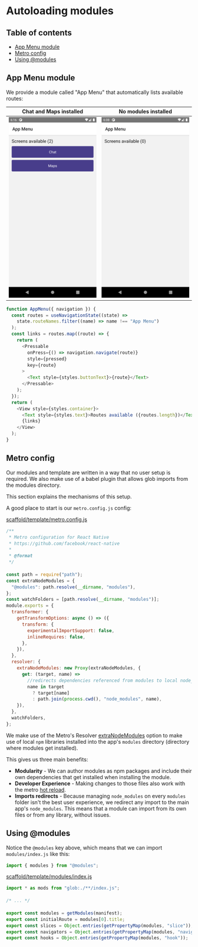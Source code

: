 # Autoloading modules

## Table of contents

- [App Menu module](#app-menu-module)
- [Metro config](#metro-config)
- [Using @modules](#using-modules)

## App Menu module

We provide a module called "App Menu" that automatically lists available routes:

| Chat and Maps installed                         | No modules installed                        |
| ----------------------------------------------- | ------------------------------------------- |
| ![Modules preview](/preview/appmenumodules.png) | ![No modules preview](/preview/appmenu.png) |

```javascript
function AppMenu({ navigation }) {
  const routes = useNavigationState((state) =>
    state.routeNames.filter((name) => name !== "App Menu")
  );
  const links = routes.map((route) => {
    return (
      <Pressable
        onPress={() => navigation.navigate(route)}
        style={pressed}
        key={route}
      >
        <Text style={styles.buttonText}>{route}</Text>
      </Pressable>
    );
  });
  return (
    <View style={styles.container}>
      <Text style={styles.text}>Routes available ({routes.length})</Text>
      {links}
    </View>
  );
}
```

## Metro config

Our modules and template are written in a way that no user setup is required. We also make use of a babel plugin that allows glob imports from the modules directory.

This section explains the mechanisms of this setup.

A good place to start is our `metro.config.js` config:

[scaffold/template/metro.config.js](/scaffold/template/metro.config.js)

```javascript
/**
 * Metro configuration for React Native
 * https://github.com/facebook/react-native
 *
 * @format
 */

const path = require("path");
const extraNodeModules = {
  "@modules": path.resolve(__dirname, "modules"),
};
const watchFolders = [path.resolve(__dirname, "modules")];
module.exports = {
  transformer: {
    getTransformOptions: async () => ({
      transform: {
        experimentalImportSupport: false,
        inlineRequires: false,
      },
    }),
  },
  resolver: {
    extraNodeModules: new Proxy(extraNodeModules, {
      get: (target, name) =>
        //redirects dependencies referenced from modules to local node_modules
        name in target
          ? target[name]
          : path.join(process.cwd(), "node_modules", name),
    }),
  },
  watchFolders,
};
```

We make use of the Metro's Resolver [extraNodeModules](https://facebook.github.io/metro/docs/configuration/#extranodemodules) option to make use of local `npm` libraries installed into the app's `modules` directory (directory where modules get installed).

This gives us three main benefits:

- **Modularity** - We can author modules as npm packages and include their own dependencies that get installed when installing the module.
- **Developer Experience** - Making changes to those files also work with the metro [hot reload](https://facebook.github.io/metro/docs/configuration/#watchfolders).
- **Imports redirects** - Because managing `node_modules` on every `modules` folder isn't the best user experience, we redirect any import to the main app's `node_modules`. This means that a module can import from its own files or from any library, without issues.

## Using @modules

Notice the `@modules` key above, which means that we can import `modules/index.js` like this:

```javascript
import { modules } from "@modules";
```

[scaffold/template/modules/index.js](/scaffold/template/modules/index.js)

```javascript
import * as mods from "glob:./**/index.js";

/* ... */

export const modules = getModules(manifest);
export const initialRoute = modules[0].title;
export const slices = Object.entries(getPropertyMap(modules, "slice"));
export const navigators = Object.entries(getPropertyMap(modules, "navigator"));
export const hooks = Object.entries(getPropertyMap(modules, "hook"));
```
